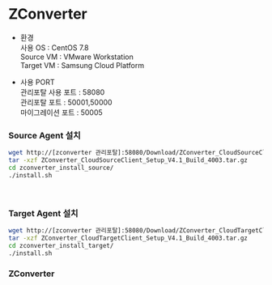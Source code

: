 <h1>ZConverter</h1>

- 환경 </br>
사용 OS : CentOS 7.8 </br>
Source VM : VMware Workstation </br>
Target VM : Samsung Cloud Platform </br>

- 사용 PORT </br>
관리포탈 사용 포트 : 58080</br>
관리포탈 포트 : 50001,50000</br>
마이그레이션 포트 : 50005</br>

<h3>Source Agent 설치</h3>


```bash
wget http://[zconverter 관리포탈]:58080/Download/ZConverter_CloudSourceClient_Setup_V4.1_Build_4003.tar.gz
tar -xzf ZConverter_CloudSourceClient_Setup_V4.1_Build_4003.tar.gz
cd zconverter_install_source/
./install.sh
```
<br/>

<h3>Target Agent 설치</h3>

```bash
wget http://[zconverter 관리포탈]:58080/Download/ZConverter_CloudTargetClient_Setup_V4.1_Build_4003.tar.gz
tar -xzf ZConverter_CloudTargetClient_Setup_V4.1_Build_4003.tar.gz
cd zconverter_install_target/
./install.sh
```

<h3>ZConverter</h3>
